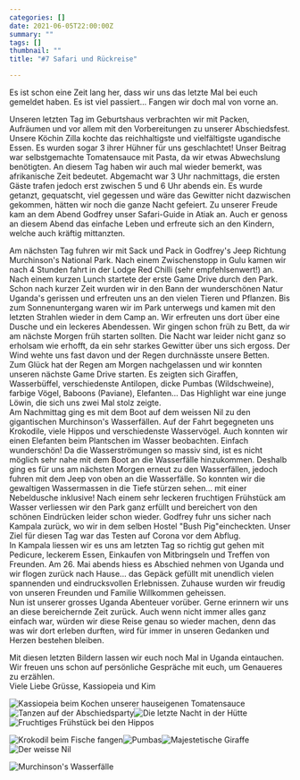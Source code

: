 ```yaml
---
categories: []
date: 2021-06-05T22:00:00Z
summary: ""
tags: []
thumbnail: ""
title: "#7 Safari und Rückreise"

---
```

Es ist schon eine Zeit lang her, dass wir uns das letzte Mal bei euch gemeldet haben. Es ist viel passiert... Fangen wir doch mal von vorne an.

Unseren letzten Tag im Geburtshaus verbrachten wir mit Packen, Aufräumen und vor allem mit den Vorbereitungen zu unserer Abschiedsfest. Unsere Köchin Zilla kochte das reichhaltigste und vielfältigste ugandische Essen. Es wurden sogar 3 ihrer Hühner für uns geschlachtet! Unser Beitrag war selbstgemachte Tomatensauce mit Pasta, da wir etwas Abwechslung benötigten. An diesem Tag haben wir auch mal wieder bemerkt, was afrikanische Zeit bedeutet. Abgemacht war 3 Uhr nachmittags, die ersten Gäste trafen jedoch erst zwischen 5 und 6 Uhr abends ein. Es wurde getanzt, gequatscht, viel gegessen und wäre das Gewitter nicht dazwischen gekommen, hätten wir noch die ganze Nacht gefeiert. Zu unserer Freude kam an dem Abend Godfrey unser Safari-Guide in Atiak an. Auch er genoss an diesem Abend das einfache Leben und erfreute sich an den Kindern, welche auch kräftig mittanzten.

Am nächsten Tag fuhren wir mit Sack und Pack in Godfrey's Jeep Richtung Murchinson's National Park. Nach einem Zwischenstopp in Gulu kamen wir nach 4 Stunden fahrt in der Lodge Red Chilli (sehr empfehlsenwert!) an. Nach einem kurzen Lunch startete der erste Game Drive durch den Park. Schon nach kurzer Zeit wurden wir in den Bann der wunderschönen Natur Uganda's gerissen und erfreuten uns an den vielen Tieren und Pflanzen. Bis zum Sonnenuntergang waren wir im Park unterwegs und kamen mit den letzten Strahlen wieder in dem Camp an. Wir erfreuten uns dort über eine Dusche und ein leckeres Abendessen. Wir gingen schon früh zu Bett, da wir am nächste Morgen früh starten sollten. Die Nacht war leider nicht ganz so erholsam wie erhofft, da ein sehr starkes Gewitter über uns sich ergoss. Der Wind wehte uns fast davon und der Regen durchnässte unsere Betten.  
Zum Glück hat der Regen am Morgen nachgelassen und wir konnten unseren nächste Game Drive starten. Es zeigten sich Giraffen, Wasserbüffel, verschiedenste Antilopen, dicke Pumbas (Wildschweine), farbige Vögel, Baboons (Paviane), Elefanten... Das Highlight war eine junge Löwin, die sich uns zwei Mal stolz zeigte.  
Am Nachmittag ging es mit dem Boot auf dem weissen Nil zu den gigantischen Murchinson's Wasserfällen. Auf der Fahrt begegneten uns Krokodile, viele Hippos und verschiedenste Wasservögel. Auch konnten wir einen Elefanten beim Plantschen im Wasser beobachten. Einfach wunderschön! Da die Wasserströmungen so massiv sind, ist es nicht möglich sehr nahe mit dem Boot an die Wasserfälle hinzukommen. Deshalb ging es für uns am nächsten Morgen erneut zu den Wasserfällen, jedoch fuhren mit dem Jeep von oben an die Wasserfälle. So konnten wir die gewaltigen Wassermassen in die Tiefe stürzen sehen... mit einer Nebeldusche inklusive! Nach einem sehr leckeren fruchtigen Frühstück am Wasser verliessen wir den Park ganz erfüllt und bereichert von den schönen Eindrücken leider schon wieder. Godfrey fuhr uns sicher nach Kampala zurück, wo wir in dem selben Hostel "Bush Pig"eincheckten. Unser Ziel für diesen Tag war das Testen auf Corona vor dem Abflug.  
In Kampala liessen wir es uns am letzten Tag so richtig gut gehen mit Pedicure, leckerem Essen, Einkaufen von Mitbringseln und Treffen von Freunden. Am 26. Mai abends hiess es Abschied nehmen von Uganda und wir flogen zurück nach Hause... das Gepäck gefüllt mit unendlich vielen spannenden und eindrucksvollen Erlebnissen. Zuhause wurden wir freudig von unseren Freunden und Familie Willkommen geheissen.  
Nun ist unserer grosses Uganda Abenteuer vorüber. Gerne erinnern wir uns an diese bereichernde Zeit zurück. Auch wenn nicht immer alles ganz einfach war, würden wir diese Reise genau so wieder machen, denn das was wir dort erleben durften, wird für immer in unseren Gedanken und Herzen bestehen bleiben.

Mit diesen letzten Bildern lassen wir euch noch Mal in Uganda eintauchen. Wir freuen uns schon auf persönliche Gespräche mit euch, um Genaueres zu erzählen.  
Viele Liebe Grüsse, Kassiopeia und Kim

![](https://yoma-hebammen.ch/upload/2021/06/whatsapp-image-2021-06-06-at-17-00-38.jpeg "Kassiopeia beim Kochen unserer hauseigenen Tomatensauce")![](https://yoma-hebammen.ch/upload/2021/06/img_5102.jpeg "Tanzen auf der Abschiedsparty")![](https://yoma-hebammen.ch/upload/2021/06/whatsapp-image-2021-06-06-at-17-01-42.jpeg "Die letzte Nacht in der Hütte")![](https://yoma-hebammen.ch/upload/2021/06/dsc_7749.JPG "Fruchtiges Frühstück bei den Hippos")

![](https://yoma-hebammen.ch/upload/2021/06/dsc_7809.JPG "Krokodil beim Fische fangen")![](https://yoma-hebammen.ch/upload/2021/06/dsc_7753.JPG "Pumbas")![](https://yoma-hebammen.ch/upload/2021/06/dsc_7736.JPG "Majestetische Giraffe")![](https://yoma-hebammen.ch/upload/2021/06/img_5204.jpeg "Der weisse Nil")

![](https://yoma-hebammen.ch/upload/2021/06/dsc_7844.JPG "Murchinson's Wasserfälle")